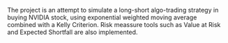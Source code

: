 The project is an attempt to simulate a long-short algo-trading strategy in buying NVIDIA stock, using exponential weighted moving average combined with a Kelly Criterion. Risk meassure tools such as 
Value at Risk and Expected Shortfall are also implemented.
